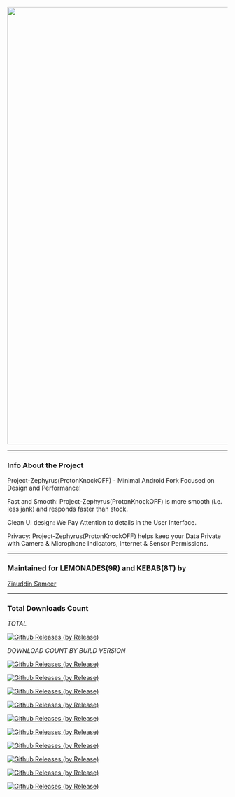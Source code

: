 <p align="center"><img width="1000" src="https://github.com/ziasam/ProtonKnockOff-Release/blob/master/banner.png"></p>

---------------------------------------------------------------------------------

### Info About the Project

Project-Zephyrus(ProtonKnockOFF) - Minimal Android Fork Focused on Design and Performance!

Fast and Smooth: Project-Zephyrus(ProtonKnockOFF) is more smooth (i.e. less jank) and responds faster than stock.

Clean UI design: We Pay Attention to details in the User Interface.

Privacy: Project-Zephyrus(ProtonKnockOFF) helps keep your Data Private with Camera & Microphone Indicators, Internet & Sensor Permissions.

---------------------------------------------------------------------------------

### Maintained for LEMONADES(9R) and KEBAB(8T) by

[Ziauddin Sameer](https://github.com/ziasam)

---------------------------------------------------------------------------------

### Total Downloads Count

*TOTAL*

[![Github Releases (by Release)](https://img.shields.io/github/downloads/ziasam/ProtonKnockOff-Release/total.svg)](https://github.com/ziasam/ProtonKnockOff-Release/releases)

*DOWNLOAD COUNT BY BUILD VERSION*

[![Github Releases (by Release)](https://img.shields.io/github/downloads/ziasam/ProtonKnockOff-Release/12.0.0_r13-B3-1/total.svg)](https://github.com/ziasam/ProtonKnockOff-Release/releases)

[![Github Releases (by Release)](https://img.shields.io/github/downloads/ziasam/ProtonKnockOff-Release/12.0.0_r13-B3/total.svg)](https://github.com/ziasam/ProtonKnockOff-Release/releases)

[![Github Releases (by Release)](https://img.shields.io/github/downloads/ziasam/ProtonKnockOff-Release/12.0.0_r13-B3-2/total.svg)](https://github.com/ziasam/ProtonKnockOff-Release/releases)

[![Github Releases (by Release)](https://img.shields.io/github/downloads/ziasam/ProtonKnockOff-Release/12.1.0_r18-B1/total.svg)](https://github.com/ziasam/ProtonKnockOff-Release/releases)

[![Github Releases (by Release)](https://img.shields.io/github/downloads/ziasam/ProtonKnockOff-Release/12.1.0_r18-B1-1/total.svg)](https://github.com/ziasam/ProtonKnockOff-Release/releases)

[![Github Releases (by Release)](https://img.shields.io/github/downloads/ziasam/ProtonKnockOff-Release/12.1.0_r18-B2/total.svg)](https://github.com/ziasam/ProtonKnockOff-Release/releases)

[![Github Releases (by Release)](https://img.shields.io/github/downloads/ziasam/ProtonKnockOff-Release/12.3.0_r27-B1/total.svg)](https://github.com/ziasam/ProtonKnockOff-Release/releases)

[![Github Releases (by Release)](https://img.shields.io/github/downloads/ziasam/ProtonKnockOff-Release/12.3.0_r27-B2/total.svg)](https://github.com/ziasam/ProtonKnockOff-Release/releases)

[![Github Releases (by Release)](https://img.shields.io/github/downloads/ziasam/ProtonKnockOff-Release/12.4.0_r29-B1/total.svg)](https://github.com/ziasam/ProtonKnockOff-Release/releases)

[![Github Releases (by Release)](https://img.shields.io/github/downloads/ziasam/ProtonKnockOff-Release/12.4.0_r29-B2/total.svg)](https://github.com/ziasam/ProtonKnockOff-Release/releases)
